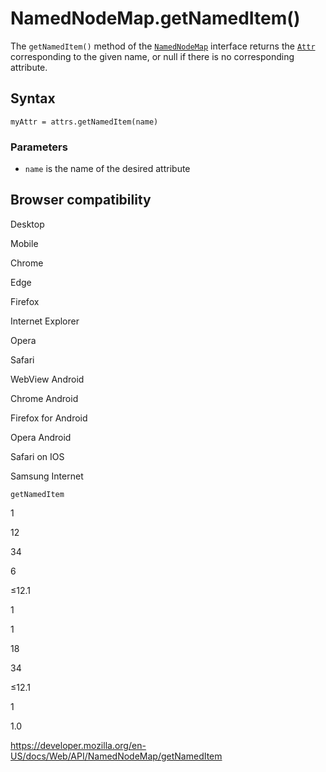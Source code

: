NamedNodeMap.getNamedItem()
===========================

The `getNamedItem()` method of the [`NamedNodeMap`](../namednodemap) interface returns the [`Attr`](../attr) corresponding to the given name, or null if there is no corresponding attribute.

Syntax
------

    myAttr = attrs.getNamedItem(name)

### Parameters

-   `name` is the name of the desired attribute

Browser compatibility
---------------------

Desktop

Mobile

Chrome

Edge

Firefox

Internet Explorer

Opera

Safari

WebView Android

Chrome Android

Firefox for Android

Opera Android

Safari on IOS

Samsung Internet

`getNamedItem`

1

12

34

6

≤12.1

1

1

18

34

≤12.1

1

1.0

<a href="https://developer.mozilla.org/en-US/docs/Web/API/NamedNodeMap/getNamedItem" class="_attribution-link">https://developer.mozilla.org/en-US/docs/Web/API/NamedNodeMap/getNamedItem</a>
